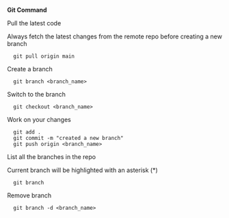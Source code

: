 **Git Command**

Pull the latest code 

Always fetch the latest changes from the remote repo before creating a new branch

      git pull origin main
Create a branch 

      git branch <branch_name>
Switch to the branch

      git checkout <branch_name>
Work on your changes

      git add .
      git commit -m "created a new branch"
      git push origin <branch_name>
  List all the branches in the repo
  
  Current branch will be highlighted with an asterisk (*)

      git branch
Remove branch

      git branch -d <branch_name>
